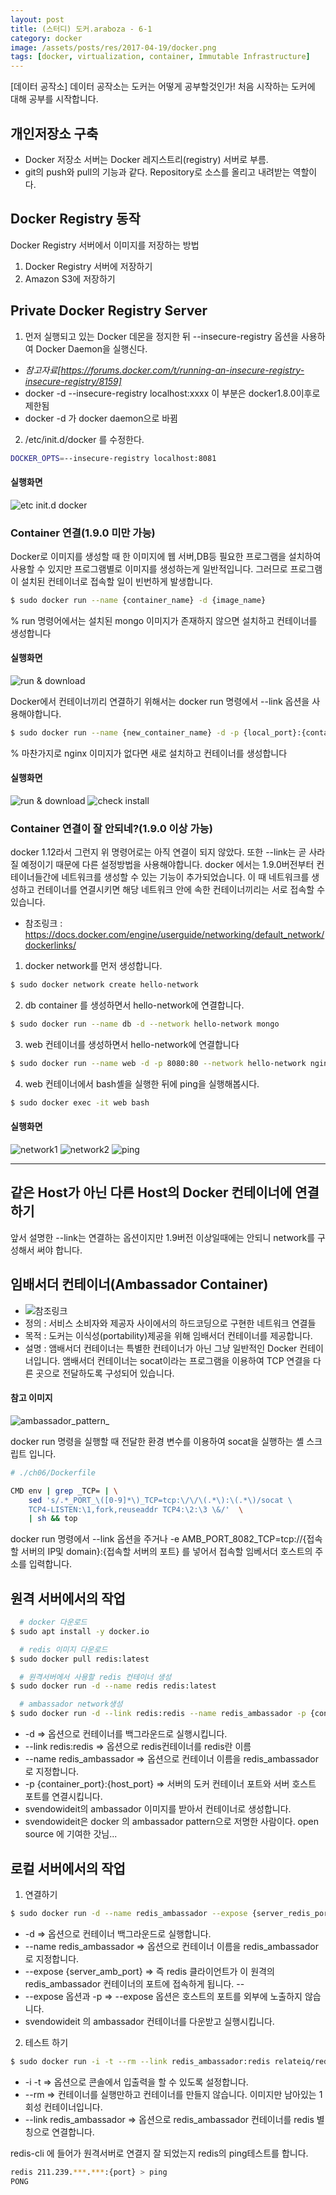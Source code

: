 ```yaml
---
layout: post
title: (스터디) 도커.araboza - 6-1
category: docker
image: /assets/posts/res/2017-04-19/docker.png
tags: [docker, virtualization, container, Immutable Infrastructure]
---
```

[데이터 공작소] 데이터 공작소는 도커는 어떻게 공부할것인가! 처음 시작하는 도커에 대해 공부를 시작합니다.


## 개인저장소 구축

 - Docker 저장소 서버는 Docker 레지스트리(registry) 서버로 부름.
 - git의 push와 pull의 기능과 같다. Repository로 소스를 올리고 내려받는 역할이다.

## Docker Registry 동작
Docker Registry 서버에서 이미지를 저장하는 방법
 1. Docker Registry 서버에 저장하기
 2. Amazon S3에 저장하기  

## Private Docker Registry Server
 1. 먼저 실행되고 있는 Docker 데몬을 정지한 뒤 --insecure-registry 옵션을 사용하여 Docker Daemon을 실행신다.
   - _참고자료[https://forums.docker.com/t/running-an-insecure-registry-insecure-registry/8159]_
   - docker -d --insecure-registry localhost:xxxx 이 부분은 docker1.8.0이후로 제한됨
   - docker -d 가 docker daemon으로 바뀜 

 2. /etc/init.d/docker 를 수정한다.

``` bash
DOCKER_OPTS=--insecure-registry localhost:8081
```

#### 실행화면

![etc init.d docker](./images/init.ddocker.png)

### Container 연결(1.9.0 미만 가능)
 Docker로 이미지를 생성할 때 한 이미지에 웹 서버,DB등 필요한 프로그램을 설치하여 사용할 수 있지만
프로그램별로 이미지를 생성하는게 일반적입니다. 그러므로 프로그램이 설치된 컨테이너로 접속할 일이 빈번하게 발생합니다.

``` bash 
$ sudo docker run --name {container_name} -d {image_name}
```
% run 명령어에서는 설치된 mongo 이미지가 존재하지 않으면 설치하고 컨테이너를 생성합니다

#### 실행화면
![run & download](./images/run.png)

Docker에서 컨테이너끼리 연결하기 위해서는 docker run 명령에서 --link 옵션을 사용해야합니다. 

``` bash 
$ sudo docker run --name {new_container_name} -d -p {local_port}:{container_port} --link {db_container}:{alias} {new_image}
```
% 마찬가지로 nginx 이미지가 없다면 새로 설치하고 컨테이너를 생성합니다 
 
#### 실행화면
![run & download](./images/run2.png)
![check install](./images/ps-a.png)

### Container 연결이 잘 안되네?(1.9.0 이상 가능)
docker 1.12라서 그런지 위 명령어로는 아직 연결이 되지 않았다. 또한 --link는 곧 사라질 예정이기 때문에 다른 설정방법을 사용해야합니다.
docker 에서는 1.9.0버전부터 컨테이너들간에 네트워크를 생성할 수 있는 기능이 추가되었습니다. 이 때 네트워크를 생성하고 컨테이너를 연결시키면 해당 네트워크 안에 속한 컨테이너끼리는 서로 접속할 수 있습니다.

 - 참조링크 : https://docs.docker.com/engine/userguide/networking/default_network/dockerlinks/

1. docker network를 먼저 생성합니다.

 ``` bash 
$ sudo docker network create hello-network
 ```

2. db container 를 생성하면서 hello-network에 연결합니다.

 ``` bash 
$ sudo docker run --name db -d --network hello-network mongo 
 ```

3. web 컨테이너를 생성하면서 hello-network에 연결합니다

 ``` bash
$ sudo docker run --name web -d -p 8080:80 --network hello-network nginx
 ``` 

4. web 컨테이너에서 bash셸을 실행한 뒤에 ping을 실행해봅시다.

``` bash
$ sudo docker exec -it web bash
```

#### 실행화면
![network1](./images/network.png)
![network2](./images/network2.png)
![ping](./images/ping.png)

----------------


## 같은 Host가 아닌 다른 Host의 Docker 컨테이너에 연결하기
앞서 설명한 --link는 연결하는 옵션이지만 1.9버전 이상일때에는 안되니 network를 구성해서 써야 합니다.

## 임배서더 컨테이너(Ambassador Container)
 - ![참조링크](https://docs.docker.com/engine/admin/ambassador_pattern_linking/)
 - 정의 : 서비스 소비자와 제공자 사이에서의 하드코딩으로 구현한 네트워크 연결들
 - 목적 : 도커는 이식성(portability)제공을 위해 임배서더 컨테이너를 제공합니다.
 - 설명 : 앰배서더 컨테이너는 특별한 컨테이너가 아닌 그냥 일반적인 Docker 컨테이너입니다. 앰배서더 컨테이너는 socat이라는 프로그램을 이용하여 TCP 연결을 다른 곳으로 전달하도록 구성되어 있습니다.

#### 참고 이미지
![ambassador_pattern_](https://image.slidesharecdn.com/2014-07-22-docker-production-140722200529-phpapp02/95/shipping-applications-to-production-in-containers-with-docker-29-638.jpg?cb=1406059754)

docker run 명령을 실행할 때 전달한 환경 변수를 이용하여 socat을 실행하는 셸 스크립트 입니다.
``` bash 
# ./ch06/Dockerfile

CMD env | grep _TCP= | \
    sed 's/.*_PORT_\([0-9]*\)_TCP=tcp:\/\/\(.*\):\(.*\)/socat \
    TCP4-LISTEN:\1,fork,reuseaddr TCP4:\2:\3 \&/'  \
    | sh && top
```

docker run 명령에서 --link 옵션을 주거나 -e AMB_PORT_8082_TCP=tcp://{접속할 서버의 IP및 domain}:{접속할 서버의 포트} 를 넣어서 접속할 임베서더 호스트의 주소를 입력합니다.


## 원격 서버에서의 작업

``` bash
  # docker 다운로드 
$ sudo apt install -y docker.io

  # redis 이미지 다운로드 
$ sudo docker pull redis:latest

  # 원격서버에서 사용할 redis 컨테이너 생성
$ sudo docker run -d --name redis redis:latest

  # ambassador network생성
$ sudo docker run -d --link redis:redis --name redis_ambassador -p {container_port}:{host_port} svendowideit/ambassador 
```
 - -d => 옵션으로 컨테이너를 백그라운드로 실행시킵니다.
 - --link redis:redis => 옵션으로 redis컨테이너를 redis란 이름
 - --name redis_ambassador => 옵션으로 컨테이너 이름을 redis_ambassador로 지정합니다.
 - -p {container_port}:{host_port} => 서버의 도커 컨테이너 포트와 서버 호스트 포트를 연결시킵니다.
 - svendowideit의 ambassador 이미지를 받아서 컨테이너로 생성합니다. 
 - svendowideit은 docker 의 ambassador pattern으로 저명한 사람이다. open source 에 기여한 갓님...

## 로컬 서버에서의 작업

1. 연결하기

 ``` bash
$ sudo docker run -d --name redis_ambassador --expose {server_redis_port} -e AMB_PORT_{PORT}_TCP=tcp://211.239.***.***:{port} svendowideit/ambassador
 ```
 - -d => 옵션으로 컨테이너 백그라운드로 실행합니다.
 - --name redis_ambassador => 옵션으로 컨테이너 이름을 redis_ambassador로 지정합니다.
 - --expose {server_amb_port} => 즉 redis 클라이언트가 이 원격의 redis_ambassador 컨테이너의 포트에 접속하게 됩니다. -- 
 - --expose 옵션과 -p => --expose 옵션은 호스트의 포트를 외부에 노출하지 않습니다.  
 - svendowideit 의 ambassador 컨테이너를 다운받고 실행시킵니다.


2. 테스트 하기
 ``` bash
$ sudo docker run -i -t --rm --link redis_ambassador:redis relateiq/redis-cli
 ```
 - -i -t => 옵션으로 콘솔에서 입출력을 할 수 있도록 설정합니다.
 - --rm => 컨테이너를 실행만하고 컨테이너를 만들지 않습니다. 이미지만 남아있는 1회성 컨테이너입니다.
 - --link redis_ambassador => 옵션으로 redis_ambassador 컨테이너를 redis 별칭으로 연결합니다.


redis-cli 에 들어가 원격서버로 연결지 잘 되었는지 redis의 ping테스트를 합니다.
 ``` bash 
redis 211.239.***.***:{port} > ping 
PONG
 ```

